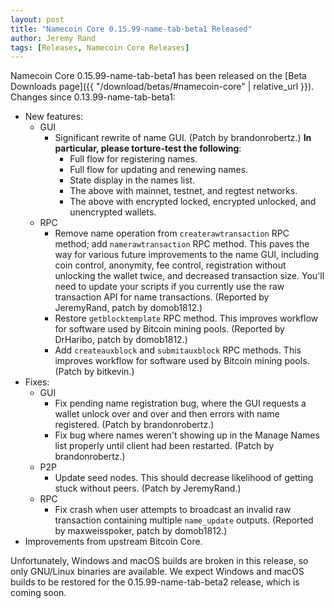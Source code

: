 ```yaml
---
layout: post
title: "Namecoin Core 0.15.99-name-tab-beta1 Released"
author: Jeremy Rand
tags: [Releases, Namecoin Core Releases]
---
```


Namecoin Core 0.15.99-name-tab-beta1 has been released on the [Beta Downloads page]({{ "/download/betas/#namecoin-core" | relative_url }}).  Changes since 0.13.99-name-tab-beta1:

* New features:
    + GUI
        - Significant rewrite of name GUI.  (Patch by brandonrobertz.)  **In particular, please torture-test the following**:
            * Full flow for registering names.
            * Full flow for updating and renewing names.
            * State display in the names list.
            * The above with mainnet, testnet, and regtest networks.
            * The above with encrypted locked, encrypted unlocked, and unencrypted wallets.
    + RPC
        - Remove name operation from `createrawtransaction` RPC method; add `namerawtransaction` RPC method.  This paves the way for various future improvements to the name GUI, including coin control, anonymity, fee control, registration without unlocking the wallet twice, and decreased transaction size.  You'll need to update your scripts if you currently use the raw transaction API for name transactions.  (Reported by JeremyRand, patch by domob1812.)
        - Restore `getblocktemplate` RPC method.  This improves workflow for software used by Bitcoin mining pools.  (Reported by DrHaribo, patch by domob1812.)
        - Add `createauxblock` and `submitauxblock` RPC methods.  This improves workflow for software used by Bitcoin mining pools.  (Patch by bitkevin.)
* Fixes:
    + GUI
        - Fix pending name registration bug, where the GUI requests a wallet unlock over and over and then errors with name registered.  (Patch by brandonrobertz.)
        - Fix bug where names weren't showing up in the Manage Names list properly until client had been restarted.  (Patch by brandonrobertz.)
    + P2P
        - Update seed nodes.  This should decrease likelihood of getting stuck without peers.  (Patch by JeremyRand.)
    + RPC
        - Fix crash when user attempts to broadcast an invalid raw transaction containing multiple `name_update` outputs.  (Reported by maxweisspoker, patch by domob1812.)
* Improvements from upstream Bitcoin Core.

Unfortunately, Windows and macOS builds are broken in this release, so only GNU/Linux binaries are available.  We expect Windows and macOS builds to be restored for the 0.15.99-name-tab-beta2 release, which is coming soon.
